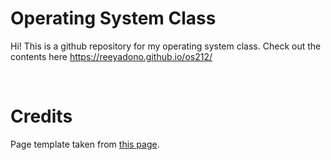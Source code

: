 # Operating System Class


Hi! This is a github repository for my operating system class. Check out the contents here https://reeyadono.github.io/os212/


<br>

# Credits

Page template taken from [this page](https://doit.vlsm.org/003.html).